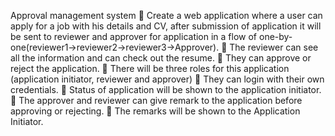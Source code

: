 Approval management system
 Create a web application where a user can apply for a job with his
details and CV, after submission of application it will be sent to
reviewer and approver for application in a flow of one-by-
one(reviewer1-&gt;reviewer2-&gt;reviewer3-&gt;Approver).
 The reviewer can see all the information and can check out the
resume.
 They can approve or reject the application.
 There will be three roles for this application (application initiator,
reviewer and approver)
 They can login with their own credentials.
 Status of application will be shown to the application initiator.
 The approver and reviewer can give remark to the application
before approving or rejecting.
 The remarks will be shown to the Application Initiator.
